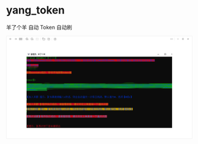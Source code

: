# yang_token
羊了个羊 自动 Token 自动刷
<div align="center">
  <img src="https://github.com/oskey/yang_token/blob/main/images/1.png?raw=true">
</div>
